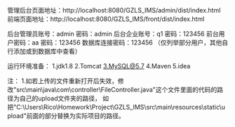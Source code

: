 管理后台页面地址：http://localhost:8080/GZLS_IMS/admin/dist/index.html
前端页面地址：http://localhost:8080/GZLS_IMS/front/dist/index.html

后台管理员账号：admin   密码：admin
后台企业账号：q1   密码：123456
前台用户密码：aa   密码：123456
数据库连接密码：123456
（仅列举部分用户，其他自行添加或到数据库中查看）

运行环境准备：
    1.jdk1.8
    2.Tomcat
    3.MySQL@5.7
    4.Maven
    5.idea

注：
    1.如若上传的文件重新打开后失效，修改"src\main\java\com\controller\FileController.java"这个文件里面的代码的路径为自己的upload文件夹的路径，
    如把"C:\Users\Rico\Homework\Project\GZLS_IMS\src\main\resources\static\upload"前面的部分替换为实际项目的路径。
    